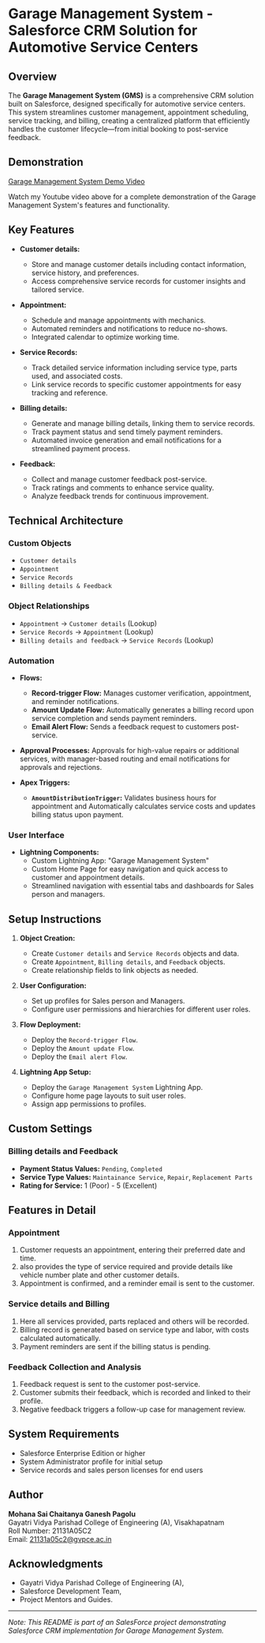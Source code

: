 # Garage Management System - Salesforce CRM Solution for Automotive Service Centers

## Overview

The **Garage Management System (GMS)** is a comprehensive CRM solution built on Salesforce, designed specifically for automotive service centers. This system streamlines customer management, appointment scheduling, service tracking, and billing, creating a centralized platform that efficiently handles the customer lifecycle—from initial booking to post-service feedback.

## Demonstration

[Garage Management System Demo Video](https://youtu.be/MiQU_3bFdKU)

Watch my Youtube video above for a complete demonstration of the Garage Management System's features and functionality.

## Key Features

* **Customer details:**
    * Store and manage customer details including contact information, service history, and preferences.
    * Access comprehensive service records for customer insights and tailored service.

* **Appointment:**
    * Schedule and manage appointments with mechanics.
    * Automated reminders and notifications to reduce no-shows.
    * Integrated calendar to optimize working time.

* **Service Records:**
    * Track detailed service information including service type, parts used, and associated costs.
    * Link service records to specific customer appointments for easy tracking and reference.

* **Billing details:**
    * Generate and manage billing details, linking them to service records.
    * Track payment status and send timely payment reminders.
    * Automated invoice generation and email notifications for a streamlined payment process.

* **Feedback:**
    * Collect and manage customer feedback post-service.
    * Track ratings and comments to enhance service quality.
    * Analyze feedback trends for continuous improvement.

## Technical Architecture

### Custom Objects

* ``Customer details``
* ``Appointment``
* ``Service Records``
* ``Billing details & Feedback``

### Object Relationships

* ``Appointment`` → ``Customer details`` (Lookup)
* ``Service Records`` → ``Appointment`` (Lookup)
* ``Billing details and feedback`` → ``Service Records`` (Lookup)

### Automation

* **Flows:**
    * **Record-trigger Flow:** Manages customer verification, appointment, and reminder notifications.
    * **Amount Update Flow:** Automatically generates a billing record upon service completion and sends payment reminders.
    * **Email Alert Flow:** Sends a feedback request to customers post-service.

* **Approval Processes:** Approvals for high-value repairs or additional services, with manager-based routing and email notifications for approvals and rejections.

* **Apex Triggers:**
    * **``AmountDistributionTrigger``:** Validates business hours for appointment and Automatically calculates service costs and updates billing status upon payment.

### User Interface

* **Lightning Components:**
    * Custom Lightning App: "Garage Management System"
    * Custom Home Page for easy navigation and quick access to customer and appointment details.
    * Streamlined navigation with essential tabs and dashboards for Sales person and managers.

## Setup Instructions

1. **Object Creation:**
    * Create ``Customer details`` and ``Service Records`` objects and data.
    * Create ``Appointment``, ``Billing details``, and ``Feedback`` objects.
    * Create relationship fields to link objects as needed.

2. **User Configuration:**
    * Set up profiles for Sales person and Managers.
    * Configure user permissions and hierarchies for different user roles.

3. **Flow Deployment:**
    * Deploy the ``Record-trigger Flow``.
    * Deploy the ``Amount update Flow``.
    * Deploy the ``Email alert Flow``.

4. **Lightning App Setup:**
    * Deploy the ``Garage Management System`` Lightning App.
    * Configure home page layouts to suit user roles.
    * Assign app permissions to profiles.

## Custom Settings

### Billing details and Feedback 

* **Payment Status Values:** ``Pending``, ``Completed``
* **Service Type Values:** ``Maintainance Service``, ``Repair``, ``Replacement Parts``
* **Rating for Service:** 1 (Poor) - 5 (Excellent)

## Features in Detail

### Appointment

1. Customer requests an appointment, entering their preferred date and time.
2. also provides the type of service required and provide details like vehicle number plate and other customer details.
3. Appointment is confirmed, and a reminder email is sent to the customer.

### Service details  and Billing

1. Here all services provided, parts replaced and others will be recorded.
2. Billing record is generated based on service type and labor, with costs calculated automatically.
3. Payment reminders are sent if the billing status is pending.

### Feedback Collection and Analysis

1. Feedback request is sent to the customer post-service.
2. Customer submits their feedback, which is recorded and linked to their profile.
3. Negative feedback triggers a follow-up case for management review.

## System Requirements

* Salesforce Enterprise Edition or higher
* System Administrator profile for initial setup
* Service records and sales person licenses for end users

## Author

**Mohana Sai Chaitanya Ganesh Pagolu**  
Gayatri Vidya Parishad College of Engineering (A), Visakhapatnam  
Roll Number: 21131A05C2<br>
Email: 21131a05c2@gvpce.ac.in  


## Acknowledgments

* Gayatri Vidya Parishad College of Engineering (A),
* Salesforce Development Team,
* Project Mentors and Guides.

---

*Note: This README is part of an SalesForce project demonstrating Salesforce CRM implementation for Garage Management System.*
